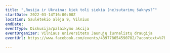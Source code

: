 ```yaml
---
title: "„Rusija ir Ukraina: kiek toli siekia (ne)sutarimų šaknys?”"
startDate: 2022-03-14T16:00:00Z
location: Saulėtekio alėja 9, Vilnius
endDate: 
eventType: Diskusija/palaikymo akcija
eventOrganizer: Vilniaus universiteto Jaunųjų žurnalistų draugija
eventUrl: https://www.facebook.com/events/439778654590782/?acontext=%7B%22event_action_history%22%3A[%7B%22mechanism%22%3A%22your_upcoming_events_unit%22%2C%22surface%22%3A%22bookmark%22%7D]%2C%22ref_notif_type%22%3Anull%7D

---
```

